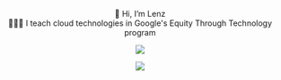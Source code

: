 <!---
<p align="center"> <img width=450 height=300 src="https://nanotek.ca/wp-content/uploads/2020/09/Cloud.jpg" alt="The State of Cloud Computing in 2020 - Nanotek"/>
</p>
--->
<!---
<img src="https://www.praetorian.com/wp-content/uploads/2021/01/5fd8c4a5b4ec753ee2f76987_GCP-Privilege-Esc-500x333-1.png" alt="Google Cloud Platform (GCP) Service Account-based Privilege Escalation  paths - Praetorian"/>
--->
<!---
<img width=300 height=300 src="https://thumbor.forbes.com/thumbor/960x0/https%3A%2F%2Fspecials-images.forbesimg.com%2Fimageserve%2F6050e7521b92b873a83221f7%2FCreative-background--the-image-of-the-hologram-of-the-cloud--blue-background--The%2F960x0.jpg%3Ffit%3Dscale" alt="Good Data Drives Cloud Computing In Manufacturing"/>
--->

<p align="center">
  👋 Hi, I’m Lenz<br>
  👨🏾‍🏫 I teach cloud technologies in Google's Equity Through Technology program  
</p>

<p align="center">
  <a href="https://www.linkedin.com/in/lenztpaul/"><img src="https://img.shields.io/badge/LinkedIn-0077B5?style=for-the-badge&logo=linkedin&logoColor=white"></img></a>
</p>


<!---
<p align="center">
  👀 I’m interested in cloud technologies, systems programming, and blockchain tecnnologies
</p>
  <ul>
    <li>👋 Hi, I’m Lenz</li>  
    <li>👀 I’m interested in cloud technologies, systems programming, and blockchain tecnnologies</li>
    <li>📫 How to reach me <a href="https://linkedin.com"><img src="https://img.shields.io/badge/LinkedIn-0077B5?style=for-the-badge&logo=linkedin&logoColor=white"></img></a></li>
  </ul>
</p>
--->

<p align="center">
<img src="https://github-readme-stats.vercel.app/api?username=cachemeinthecloud&show_icons=true&theme=tokyonight&count_private=true"></img>
</br>
</p>


<!---
- 🌱 I’m currently learning ...
- 💞️ I’m looking to collaborate on ...
--->



<!---
![Lenz Paul's GitHub stats](https://github-readme-stats.vercel.app/api?username=cachemeinthecloud&show_icons=true&theme=tokyonight&count_private=true)
[![Top Langs](https://github-readme-stats.vercel.app/api/top-langs/?username=cachemeinthecloud&hide=jupyter%20notebook,html&layout=compact&theme=tokyonight)](https://github.com/anuraghazra/github-readme-stats)
--->


<!---
- 👋 Hi, I’m @cachemeinthecloud
- 👀 I’m interested in ...
- 🌱 I’m currently learning ...
- 💞️ I’m looking to collaborate on ...
- 📫 How to reach me ...
--->

<!---
cachemeinthecloud/cachemeinthecloud is a ✨ special ✨ repository because its `README.md` (this file) appears on your GitHub profile.
You can click the Preview link to take a look at your changes.
--->
